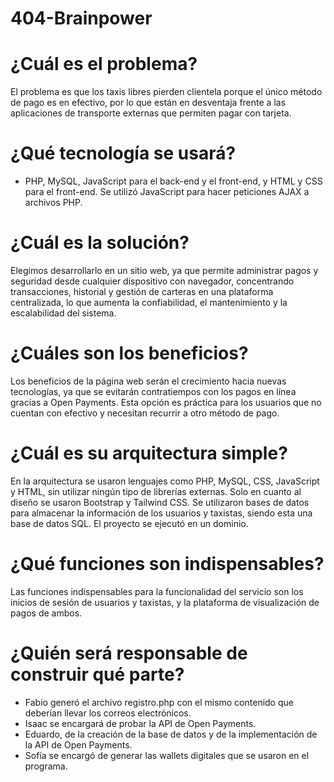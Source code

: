 # 404-Brainpower

# ¿Cuál es el problema?
El problema es que los taxis libres pierden clientela porque el único método de pago es en efectivo, por lo que están en desventaja frente a las aplicaciones de transporte externas que permiten pagar con tarjeta.

# ¿Qué tecnología se usará?
- PHP, MySQL, JavaScript para el back-end y el front-end, y HTML y CSS para el front-end.
Se utilizó JavaScript para hacer peticiones AJAX a archivos PHP.

# ¿Cuál es la solución?
Elegimos desarrollarlo en un sitio web, ya que permite administrar pagos y seguridad desde cualquier dispositivo con navegador, concentrando transacciones, historial y gestión de carteras en una plataforma centralizada, lo que aumenta la confiabilidad, el mantenimiento y la escalabilidad del sistema. 

# ¿Cuáles son los beneficios?
Los beneficios de la página web serán el crecimiento hacia nuevas tecnologías, ya que se evitarán contratiempos con los pagos en línea gracias a Open Payments. Esta opción es práctica para los usuarios que no cuentan con efectivo y necesitan recurrir a otro método de pago.

# ¿Cuál es su arquitectura simple?
En la arquitectura se usaron lenguajes como PHP, MySQL, CSS, JavaScript y HTML, sin utilizar ningún tipo de librerías externas. Solo en cuanto al diseño se usaron Bootstrap y Tailwind CSS. Se utilizaron bases de datos para almacenar la información de los usuarios y taxistas, siendo esta una base de datos SQL. El proyecto se ejecutó en un dominio.

# ¿Qué funciones son indispensables?
Las funciones indispensables para la funcionalidad del servicio son los inicios de sesión de usuarios y taxistas, y la plataforma de visualización de pagos de ambos.

# ¿Quién será responsable de construir qué parte?
- Fabio generó el archivo registro.php con el mismo contenido que deberían llevar los correos electrónicos.
- Isaac se encargará de probar la API de Open Payments.
- Eduardo, de la creación de la base de datos y de la implementación de la API de Open Payments.
- Sofía se encargó de generar las wallets digitales que se usaron en el programa.
  
